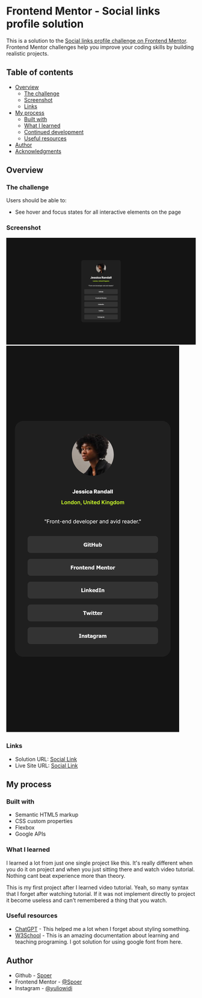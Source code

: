 # Frontend Mentor - Social links profile solution

This is a solution to the [Social links profile challenge on Frontend Mentor](https://www.frontendmentor.io/challenges/social-links-profile-UG32l9m6dQ). Frontend Mentor challenges help you improve your coding skills by building realistic projects. 

## Table of contents

- [Overview](#overview)
  - [The challenge](#the-challenge)
  - [Screenshot](#screenshot)
  - [Links](#links)
- [My process](#my-process)
  - [Built with](#built-with)
  - [What I learned](#what-i-learned)
  - [Continued development](#continued-development)
  - [Useful resources](#useful-resources)
- [Author](#author)
- [Acknowledgments](#acknowledgments)

## Overview

### The challenge

Users should be able to:

- See hover and focus states for all interactive elements on the page

### Screenshot

![](./design/Social-Link-Desktop.png)
![](./design/Social-Link-Mobile.png)

### Links

- Solution URL: [Social Link](https://github.com/Spoer/Social-Link)
- Live Site URL: [Social Link](https://spoer.github.io/Social-Link/)

## My process

### Built with

- Semantic HTML5 markup
- CSS custom properties
- Flexbox
- Google APIs

### What I learned

I learned a lot from just one single project like this. It's really different when you do it on project and when you just sitting there and watch video tutorial. Nothing cant beat experience more than theory. 

This is my first project after I learned video tutorial. Yeah, so many syntax that I forget after watching tutorial. If it was not implement directly to project it become useless and can't remembered a thing that you watch.

### Useful resources

- [ChatGPT](https://chatgpt.com/) - This helped me a lot when I forget about styling something.
- [W3School](https://www.w3schools.com/) - This is an amazing documentation about learning and teaching programing. I got solution for using google font from here.

## Author

- Github - [Spoer](https://github.com/Spoer)
- Frontend Mentor - [@Spoer](https://www.frontendmentor.io/profile/Spoer)
- Instagram - [@yuliowidi](https://www.instagram.com/yuliowidi)
